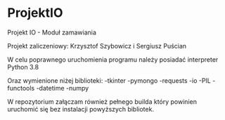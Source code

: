# ProjektIO
Projekt IO - Moduł zamawiania

Projekt zaliczeniowy: Krzysztof Szybowicz i Sergiusz Puścian

W celu poprawnego uruchomienia programu należy posiadać interpreter Python 3.8

Oraz wymienione niżej biblioteki: 
-tkinter
-pymongo
-requests
-io
-PIL
-functools
-datetime
-numpy

W repozytorium załączam również pełnego builda który powinien uruchomić się bez instalacji powyższych bibliotek.
